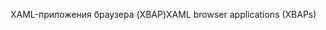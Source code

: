 <span data-ttu-id="82f75-101">XAML-приложения браузера (XBAP)</span><span class="sxs-lookup"><span data-stu-id="82f75-101">XAML browser applications (XBAPs)</span></span>